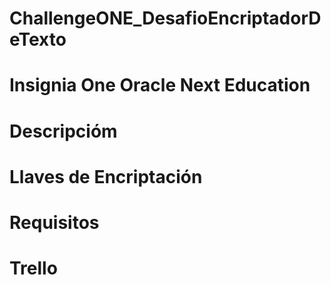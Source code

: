 # ChallengeONE_DesafioEncriptadorDeTexto
# Insignia One Oracle Next Education
# Descripcióm
# Llaves de Encriptación
# Requisitos
# Trello
